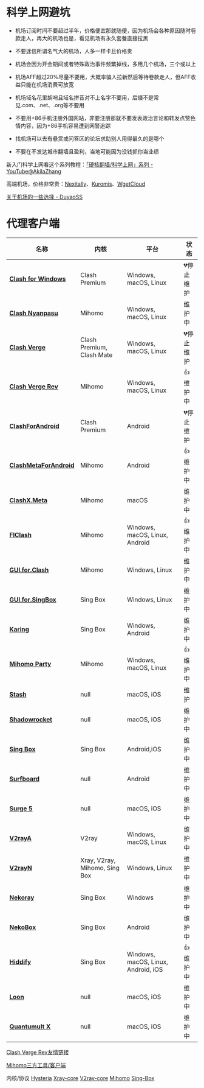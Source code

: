 # 科学上网避坑

- 机场订阅时间不要超过半年，价格便宜那就随便，因为机场会各种原因随时卷款走人，再大的机场也是，看见机场有永久套餐直接拉黑

- 不要迷信所谓名气大的机场，人多一样卡且价格贵

- 机场会因为开会期间或者特殊政治事件频繁掉线，多用几个机场，三个或以上

- 机场AFF超过20%尽量不要用，大概率骗人拉新然后等待卷款走人，但AFF收益只能在机场消费可放宽

- 机场域名花里胡哨且域名拼音对不上名字不要用，后缀不是常见.com、.net、.org等不要用

- 不要用+86手机注册外国网站，非要注册那就不要发表政治言论和转发点赞色情内容，因为+86手机容易遭到网警追踪

- 找机场可以去有悬赏或问答区的论坛求助别人用得最久的是哪个

- 不要在不发达城市翻墙且盈利，当地可能因为没钱抓你当业绩

新入门科学上网看这个系列教程：[「硬核翻墙/科学上网」系列 - YouTube@AkilaZhang](https://www.youtube.com/watch?v=XKZM_AjCUr0&list=PLqybz7NWybwUgR-S6m78tfd-lV4sBvGFG)

高端机场，价格非常贵：[Nexitally](https://www.nexitally.com/)、[Kuromis](https://www.kuromis.com/)、[WgetCloud](https://wgetcloud.org/)

[关于机场的一些选择 - DuyaoSS](https://www.duyaoss.com/archives/2934/)
# 代理客户端

| 名称 | 内核 | 平台 | 状态 |
|---|---|---|---|
| [**Clash for Windows**](https://github.com/Fndroid/clash_for_windows_pkg) | Clash Premium | Windows, macOS, Linux | 💔停止维护 |
| [**Clash Nyanpasu**](https://github.com/libnyanpasu/clash-nyanpasu) | Mihomo | Windows, macOS, Linux | 维护中 |
| [**Clash Verge**](https://github.com/zzzgydi/clash-verge) | Clash Premium, Clash Mate | Windows, macOS, Linux | 💔停止维护 |
| [**Clash Verge Rev**](https://github.com/clash-verge-rev/clash-verge-rev) | Mihomo | Windows, macOS, Linux | 👍维护中 |
| [**ClashForAndroid**](https://github.com/Kr328/ClashForAndroid) | Clash Premium | Android | 💔停止维护 |
| [**ClashMetaForAndroid**](https://github.com/MetaCubeX/ClashMetaForAndroid) | Mihomo | Android | 👍维护中 |
| [**ClashX.Meta**](https://github.com/MetaCubeX/ClashX.Meta) | Mihomo | macOS | 维护中 |
| [**FlClash**](https://github.com/chen08209/FlClash) | Mihomo | Windows, macOS, Linux, Android | 👍维护中 |
| [**GUI.for.Clash**](https://github.com/GUI-for-Cores/GUI.for.Clash) | Mihomo | Windows, Linux | 维护中 |
| [**GUI.for.SingBox**](https://github.com/GUI-for-Cores/GUI.for.SingBox) | Sing Box | Windows, Linux | 维护中 |
| [**Karing**](https://github.com/KaringX/karing) | Sing Box | Windows, Android | 维护中 |
| [**Mihomo Party**](https://github.com/pompurin404/mihomo-party) | Mihomo | Windows, macOS, Linux | 👍维护中 |
| [**Stash**](https://apps.apple.com/us/app/stash-rule-based-proxy/id1596063349) | null | macOS, iOS | 维护 |
| [**Shadowrocket**](https://apps.apple.com/us/app/shadowrocket/id932747118) | null | macOS, iOS | 维护中 |
| [**Sing Box**](https://github.com/SagerNet/sing-box) | Sing Box | Android,iOS | 维护中 |
| [**Surfboard**](https://github.com/getsurfboard/surfboard) | null | Android | 维护中 |
| [**Surge 5**](https://apps.apple.com/us/app/surge-5/id1442620678) | null | macOS, iOS | 维护中 |
| [**V2rayA**](https://github.com/v2rayA/v2rayA) | V2ray | Windows, macOS, Linux | 维护中 |
| [**V2rayN**](https://github.com/2dust/v2rayn) | Xray, V2ray, Mihomo, Sing Box | Windows, Linux | 维护中 |
| [**Nekoray**](https://github.com/MatsuriDayo/nekoray) | Sing Box | Windows | 维护中 |
| [**NekoBox**](https://github.com/MatsuriDayo/NekoBoxForAndroid) | Sing Box | Android | 维护中 |
| [**Hiddify**](https://github.com/hiddify/hiddify-app) | Sing Box | Windows, macOS, Linux, Android, iOS | 👍维护中 |
| [**Loon**](https://apps.apple.com/us/app/loon/id1373567447) | null | macOS, iOS | 维护中 |
| [**Quantumult X**](https://apps.apple.com/us/app/quantumult-x/id1443988620) | null | macOS, iOS | 维护中 |

[Clash Verge Rev友情链接](https://www.clashverge.dev/friendship.html)

[Mihomo三方工具/客户端](https://wiki.metacubex.one/startup/client/client/)

内核/协议
[Hysteria](https://github.com/apernet/hysteria)
[Xray-core](https://github.com/XTLS/Xray-core)
[V2ray-core](https://github.com/v2fly/v2ray-core)
[Mihomo](https://github.com/MetaCubeX/mihomo)
[Sing-Box](https://github.com/SagerNet/sing-box)
